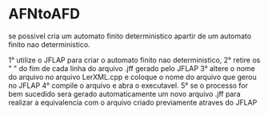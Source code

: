 # AFNtoAFD
se possivel cria um automato finito deterministico apartir de um automato finito nao deterministico.

1° utilize o JFLAP para criar o automato finito nao deterministico,
2° retire os "&#13;" do fim de cada linha do arquivo .jff gerado pelo JFLAP
3° altere o nome do arquivo no arquivo LerXML.cpp e coloque o nome do arquivo que gerou no JFLAP
4° compile o arquivo e abra o executavel.
5° se o processo for bem sucedido sera gerado automaticamente um novo arquivo .jff para realizar a equivalencia com o arquivo criado previamente atraves do JFLAP
